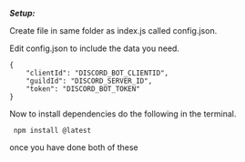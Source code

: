 ***Setup:***

Create file in same folder as index.js called config.json.

Edit config.json to include the data you need.

```
{
    "clientId": "DISCORD_BOT_CLIENTID",
    "guildId": "DISCORD_SERVER_ID",
    "token": "DISCORD_BOT_TOKEN"
}
```

Now to install dependencies do the following in the terminal.
```
 npm install @latest
```

once you have done both of these
